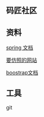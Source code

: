 ## 码匠社区

## 资料
[spring 文档](https://spring.io/guides)

[要仿照的网站](https://elasticsearch.cn/)

[boostrap文档](https://v3.bootcss.com/components)

## 工具
git